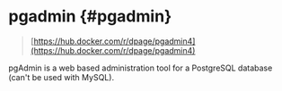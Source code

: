 # pgadmin {#pgadmin}

> [https://hub.docker.com/r/dpage/pgadmin4](https://hub.docker.com/r/dpage/pgadmin4)

pgAdmin is a web based administration tool for a PostgreSQL database (can't be used with MySQL).

